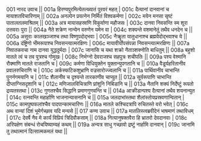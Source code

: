 001  	नारद उवाच ||
001a	हिरण्यपुरमित्येतत्ख्यातं पुरवरं महत् |
001c	दैत्यानां दानवानां च मायाशतविचारिणाम् ||
002a	अनल्पेन प्रयत्नेन निर्मितं विश्वकर्मणा |
002c	मयेन मनसा सृष्टं पातालतलमाश्रितम् ||
003a	अत्र मायासहस्राणि विकुर्वाणा महौजसः |
003c	दानवा निवसन्ति स्म शूरा दत्तवराः पुरा ||
004a	नैते शक्रेण नान्येन वरुणेन यमेन वा |
004c	शक्यन्ते वशमानेतुं तथैव धनदेन च ||
005a	असुराः कालखञ्जाश्च तथा विष्णुपदोद्भवाः |
005c	नैॠृता यातुधानाश्च ब्रह्मवेदोद्भवाश्च ये ||
006a	दंष्ट्रिणो भीमरूपाश्च निवसन्त्यात्मरक्षिणः |
006c	मायावीर्योपसंपन्ना निवसन्त्यात्मरक्षिणः ||
007a	निवातकवचा नाम दानवा युद्धदुर्मदाः |
007c	जानासि च यथा शक्रो नैताञ्शक्नोति बाधितुम् ||
008a	बहुशो मातले त्वं च तव पुत्रश्च गोमुखः |
008c	निर्भग्नो देवराजश्च सहपुत्रः शचीपतिः ||
009a	पश्य वेश्मानि रौक्माणि मातले राजतानि च |
009c	कर्मणा विधियुक्तेन युक्तान्युपगतानि च ||
010a	वैडूर्यहरितानीव प्रवालरुचिराणि च |
010c	अर्कस्फटिकशुभ्राणि वज्रसारोज्ज्वलानि च ||
011a	पार्थिवानीव चाभान्ति पुनर्नगमयानि च |
011c	शैलानीव च दृश्यन्ते तारकाणीव चाप्युत ||
012a	सूर्यरूपाणि चाभान्ति दीप्ताग्निसदृशानि च |
012c	मणिजालविचित्राणि प्रांशूनि निबिडानि च ||
013a	नैतानि शक्यं निर्देष्टुं रूपतो द्रव्यतस्तथा |
013c	गुणतश्चैव सिद्धानि प्रमाणगुणवन्ति च ||
014a	आक्रीडान्पश्य दैत्यानां तथैव शयनान्युत |
014c	रत्नवन्ति महार्हाणि भाजनान्यासनानि च ||
015a	जलदाभांस्तथा शैलांस्तोयप्रस्रवणान्वितान् |
015c	कामपुष्पफलांश्चैव पादपान्कामचारिणः ||
016a	मातले कश्चिदत्रापि रुचितस्ते वरो भवेत् |
016c	अथ वान्यां दिशं भूमेर्गच्छाव यदि मन्यसे ||
017  	कण्व उवाच ||
017a	मातलिस्त्वब्रवीदेनं भाषमाणं तथाविधम् |
017c	देवर्षे नैव मे कार्यं विप्रियं त्रिदिवौकसाम् ||
018a	नित्यानुषक्तवैरा हि भ्रातरो देवदानवाः |
018c	अरिपक्षेण संबन्धं रोचयिष्याम्यहं कथम् ||
019a	अन्यत्र साधु गच्छावो द्रष्टुं नार्हामि दानवान् |
019c	जानामि तु तथात्मानं दित्सात्मकमलं यथा ||
